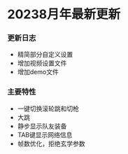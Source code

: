 # 20238月年最新更新
### 更新日志
- 精简部分自定义设置
- 增加视频设置文件
- 增加demo文件
### 主要特性
  - 一键切换滚轮跳和切枪
  - 大跳
  - 静步显示队友装备
  - TAB键显示网络信息
  - 帧数优化，拒绝玄学参数